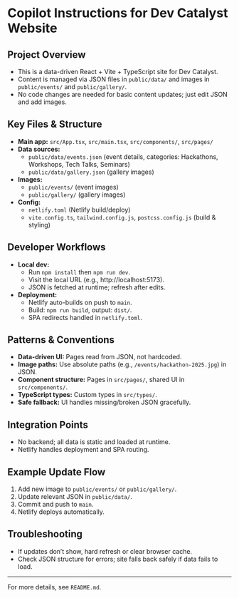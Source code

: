 # Copilot Instructions for Dev Catalyst Website

## Project Overview
- This is a data-driven React + Vite + TypeScript site for Dev Catalyst.
- Content is managed via JSON files in `public/data/` and images in `public/events/` and `public/gallery/`.
- No code changes are needed for basic content updates; just edit JSON and add images.

## Key Files & Structure
- **Main app:** `src/App.tsx`, `src/main.tsx`, `src/components/`, `src/pages/`
- **Data sources:**
  - `public/data/events.json` (event details, categories: Hackathons, Workshops, Tech Talks, Seminars)
  - `public/data/gallery.json` (gallery images)
- **Images:**
  - `public/events/` (event images)
  - `public/gallery/` (gallery images)
- **Config:**
  - `netlify.toml` (Netlify build/deploy)
  - `vite.config.ts`, `tailwind.config.js`, `postcss.config.js` (build & styling)

## Developer Workflows
- **Local dev:**
  - Run `npm install` then `npm run dev`.
  - Visit the local URL (e.g., http://localhost:5173).
  - JSON is fetched at runtime; refresh after edits.
- **Deployment:**
  - Netlify auto-builds on push to `main`.
  - Build: `npm run build`, output: `dist/`.
  - SPA redirects handled in `netlify.toml`.

## Patterns & Conventions
- **Data-driven UI:** Pages read from JSON, not hardcoded.
- **Image paths:** Use absolute paths (e.g., `/events/hackathon-2025.jpg`) in JSON.
- **Component structure:** Pages in `src/pages/`, shared UI in `src/components/`.
- **TypeScript types:** Custom types in `src/types/`.
- **Safe fallback:** UI handles missing/broken JSON gracefully.

## Integration Points
- No backend; all data is static and loaded at runtime.
- Netlify handles deployment and SPA routing.

## Example Update Flow
1. Add new image to `public/events/` or `public/gallery/`.
2. Update relevant JSON in `public/data/`.
3. Commit and push to `main`.
4. Netlify deploys automatically.

## Troubleshooting
- If updates don’t show, hard refresh or clear browser cache.
- Check JSON structure for errors; site falls back safely if data fails to load.

---
For more details, see `README.md`.
